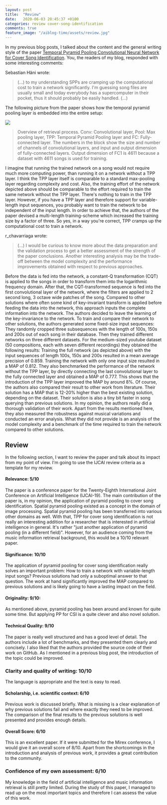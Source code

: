 ```yaml
---
layout: post
title:  "Review"
date:   2020-06-03 20:45:37 +0100
categories: review cover-song-identification
comments: true
feature_image: "/aiblog-timo/assets/review.jpg"
---
```


In my previous blog posts, I talked about the content and the general writing style of the paper [Temporal Pyramid Pooling Convolutional Neural Network for Cover Song Identification](https://www.ijcai.org/Proceedings/2019/0673.pdf). You, the readers of my blog, responded with some interesting comments:

Sebastian Häni wrote:
> (...) to my understanding SPPs are cramping up the computational cost to train a network significantly. I'm guessing song files are usually small and today everybody has a supercomputer in their pocket, thus it should probably be easily handled. (...) 

The following picture from the paper shows how the temporal pyramid pooling layer is embedded into the entire setup:

![](/aiblog-timo/assets/layers.png)

> Overview of retrieval process. Conv: Convolutional layer, Pool: Max pooling layer, TPP: Temporal Pyramid Pooling layer and FC: Fully-connected layer. The numbers in the block show the size and number of channels of convolutional layers, and input and output dimension of fully-connected layers. Output dimension of FC1 is 4611 because a dataset with 4611 songs is used for training.

I imagine that running the trained network on a song would not require much more computing power, than running it on a network without a TPP layer. I think the TPP layer itself is comparable to a standard max-pooling layer regarding complexity and cost. Also, the training effort of the network depicted above should be comparable to the effort required to train the same network without the TPP layer. There's nothing to train in the TPP layer. However, if you have a TPP layer and therefore support for variable-length input sequences, you probably want to train the network to be independent of the input length. In order to achieve that, the authors of the paper devised a multi-length training-scheme which increased the training size by a factor of three. So yes, in a way you're correct, TPP cramps up the computational cost to train a network.

r_chavarriaga wrote:
> (...) I would be curious to know more about the data preparation and the validation process to get a better assessment of the strength of the paper conclusions. Another interesting analysis may be the trade-off between the model complexity and the performance improvements obtained with respect to previous approaches.

Before the data is fed into the network, a constant-Q transformation (CQT) is applied to the songs in order to transform them into the logarithmic frequency domain. After that, the CQT-transformed sequence is fed into the first convolutional layer of the network, where the filters are applied to 2 second long, 3 octave wide patches of the song. Compared to other solutions where often some kind of key-invariant transform is applied before feeding the data into the network, this approach inputs the complete information into the network. The authors decided to leave the learning of the key-invariance to the network.
To train and compare their network to other solutions, the authors generated some fixed-size input sequences: They randomly cropped three subsequences with the length of 100s, 150s and 200s out of each song in their database. Then they trained different networks on three different datasets. For the medium-sized youtube dataset (50 compositions, each with seven different recordings) they obtained the following results: Training the full network (as depicted above) with the input sequences of length 100s, 150s and 200s resulted in a mean average precision of 0.859. Training the network with only one input size resulted in a MAP of 0.812. They also benchmarked the performance of the network without the TPP layer, by directly connecting the last convolutional layer to the fully connected layer and obtained a MAP of 0.777. This shows that the introduction of the TPP layer improved the MAP by around 8%. Of course, the authors also compared their result to other work from literature. Their solution has a MAP that is 12-20% higher than the best existing solution, depending on the dataset. Their solution is also a tiny bit faster in song querying than previous solutions. In my opinion, the authors really did a thorough validation of their work. Apart from the results mentioned here, they also measured the robustness against musical variations and conducted an error analysis. What they did not provide is an analysis of the model complexity and a benchmark of the time required to train the network compared to other solutions.


## Review

In the following section, I want to review the paper and talk about its impact from my point of view. I'm going to use the IJCAI review criteria as a template for my review.

#### Relevance: 5/10 

The paper is a conference paper for the Twenty-Eighth International Joint Conference on Artificial Intelligence (IJCAI-19). The main contribution of the paper is, in my opinion, the application of pyramid pooling to cover song identification. Spatial pyramid pooling existed as a concept in the domain of image processing. Spatial pyramid pooling has been transferred into various other domains as well. With that, TPP for cover song identification is not really an interesting addition for a researcher that is interested in artificial intelligence in general. It's rather "just another application of pyramid pooling (in a different field)". However, for an audience coming from the music information retrieval background, this would be a 10/10 relevant paper.

#### Significance: 10/10

The application of pyramid pooling for cover song identification really solves an important problem: How to train a network with variable-length input songs? Previous solutions had only a suboptimal answer to that question. The work at hand significantly improved the MAP compared to previous solutions and is likely going to have a lasting impact on the field.

#### Originality: 9/10:

As mentioned above, pyramid pooling has been around and known for quite some time. But applying PP for CSI is a quite clever and also novel solution. 

#### Technical Quality: 9/10 

The paper is really well structured and has a good level of detail. The authors include a lot of benchmarks, and they presented them clearly and concisely. I also liked that the authors provided the source code of their work on GitHub. As I mentioned in a previous blog post, the introduction of the topic could be improved. 

### Clarity and quality of writing: 10/10

The language is appropriate and the text is easy to read.


#### Scholarship, i.e. scientific context: 6/10

Previous work is discussed briefly. What is missing is a clear explanation of why previous solutions fail and where exactly they need to be improved. The comparison of the final results to the previous solutions is well presented and provides enough details.

#### Overall Score: 6/10

This is an excellent paper. If it were submitted for the Mirex conference, I would give it an overall score of 8/10. Apart from the shortcomings in the introduction and analysis of previous work, it provides a great contribution to the community.


### Confidence of my own assessment: 6/10

My knowledge in the field of artificial intelligence and music information retrieval is still pretty limited. During the study of this paper, I managed to read up on the most important topics and therefore I can assess the value of this work.















